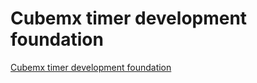 # Cubemx timer development foundation
[Cubemx timer development foundation](https://aiwithcloud.com/2022/09/14/cubemx_timer_development_foundation/)